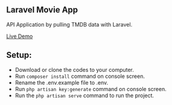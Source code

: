 ## Laravel Movie App

API Application by pulling TMDB data with Laravel.

[Live Demo](https://tmdb.bilgeton.com/)

## Setup:

- Download or clone the codes to your computer.
- Run `composer install` command on console screen.
- Rename the .env.example file to .env.
- Run `php artisan key:generate` command on console screen.
- Run the `php artisan serve` command to run the project.